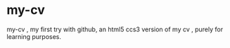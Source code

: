 my-cv
=====

my-cv , my first try with github, an html5 ccs3 version of my cv , purely for learning purposes.

